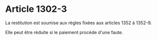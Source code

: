 # Article 1302-3

La restitution est soumise aux règles fixées aux articles 1352 à 1352-9.

Elle peut être réduite si le paiement procède d'une faute.
